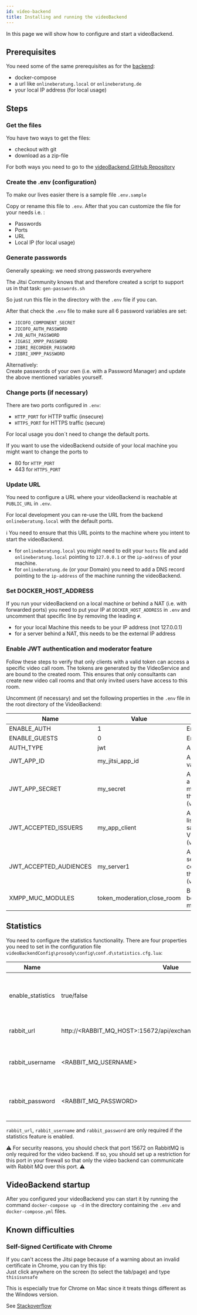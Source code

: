 ```yaml
---
id: video-backend
title: Installing and running the videoBackend
---
```


In this page we will show how to configure and start a videoBackend.

## Prerequisites
You need some of the same prerequisites as for the [backend](../backend/install-and-running-locally.md):
 - docker-compose
 - a url like ```onlineberatung.local``` or ```onlineberatung.de```
 - your local IP address (for local usage)
 
## Steps
 
### Get the files
You have two ways to get the files:
 - checkout with git
 - download as a zip-file

For both ways you need to go to the [videoBackend GitHub Repository](https://github.com/CaritasDeutschland/caritas-onlineBeratung-videoBackend)

### Create the .env (configuration)
To make our lives easier there is a sample file ```.env.sample```

Copy or rename this file to ```.env```. After that you can customize the file for your needs i.e. :
 - Passwords
 - Ports
 - URL
 - Local IP (for local usage)

### Generate passwords
Generally speaking: we need strong passwords everywhere

The Jitsi Community knows that and therefore created a script to support us in that task: ```gen-passwords.sh```

So just run this file in the directory with the ```.env``` file if you can.

After that check the ```.env``` file to make sure all 6 password variables are set:
 - ```JICOFO_COMPONENT_SECRET```
 - ```JICOFO_AUTH_PASSWORD```
 - ```JVB_AUTH_PASSWORD```
 - ```JIGASI_XMPP_PASSWORD```
 - ```JIBRI_RECORDER_PASSWORD```
 - ```JIBRI_XMPP_PASSWORD```

Alternatively: \
Create passwords of your own (i.e. with a Password Manager) and update the above mentioned variables yourself.

### Change ports (if necessary)
There are two ports configured in ```.env```:
 - ```HTTP_PORT``` for HTTP traffic (insecure)
 - ```HTTPS_PORT```  for HTTPS traffic (secure)

For local usage you don´t need to change the default ports. 

If you want to use the videoBackend outside of your local machine you might want to change the ports to 
 - 80 for ```HTTP_PORT```
 - 443 for ```HTTPS_PORT```

### Update URL
You need to configure a URL where your videoBackend is reachable at ```PUBLIC_URL``` in ```.env```.

For local development you can re-use the URL from the backend ```onlineberatung.local``` with the default ports.

ℹ You need to ensure that this URL points to the machine where you intent to start the videoBackend.
 - for ```onlineberatung.local``` you might need to edit your ```hosts``` file and add ```onlineberatung.local``` pointing to ```127.0.0.1``` or the ```ip-address``` of your machine.
 - for ```onlineberatung.de``` (or your Domain) you need to add a DNS record pointing to the ```ip-address``` of the machine running the videoBackend.

### Set DOCKER_HOST_ADDRESS
If you run your videoBackend on a local machine or behind a NAT (i.e. with forwarded ports) you need to put your IP at ```DOCKER_HOST_ADDRESS``` in ```.env``` and uncomment that specific line by removing the leading ```#```.
 - for your local Machine this needs to be your IP address (not 127.0.0.1)
 - for a server behind a NAT, this needs to be the external IP address

 ### Enable JWT authentication and moderator feature
 Follow these steps to verify that only clients with a valid token can access a specific video call room. The tokens are generated by the VideoService and are bound to the created room. This ensures that only consultants can create new video call rooms and that only invited users have access to this room.

 Uncomment (if necessary) and set the following properties in the `.env` file in the root directory of the VideoBackend:

| Name | Value | Description |
| ---- | ----- | ----------- |
| ENABLE_AUTH | 1 | Enable/disable authentication |
| ENABLE_GUESTS | 0 | Enable/disable guest access |
| AUTH_TYPE | jwt | Authentication type |
| JWT_APP_ID | my_jitsi_app_id | Application identifier (airbitrary value) |
| JWT_APP_SECRET | my_secret | Application secret. Please generate a key of 256-bit (32 bytes) minimum. Has to be the same value that is set in the VideoService (`video.call.security.jwt.secret`). |
| JWT_ACCEPTED_ISSUERS | my_app_client | Accepted issuers (comma separated list possible). Has to contain the same value that is set in the VideoService (`video.call.security.jwt.issuer`).  |
| JWT_ACCEPTED_AUDIENCES | my_server1 | Accepted audiences (comma separated list possible). Has to contain the same value that is set in the VideoService (`video.call.security.jwt.audience`). |
| XMPP_MUC_MODULES | token_moderation,close_room | Be careful to not put spaces between the comma separated module names. |

## Statistics
You need to configure the statistics functionality. There are four properties you need to set in the configuration file `videoBackendConfig\prosody\config\conf.d\statistics.cfg.lua`:

| Name | Value | Description |
| ---- | ----- | ----------- |
| enable_statistics | true/false | true, to enable the statistics feature; default: false |
| rabbit_url |http://<RABBIT_MQ_HOST>:15672/api/exchanges/%2F/statistics.topic/publish | Your url to the Rabbit MQ API |
| rabbit_username | <RABBIT_MQ_USERNAME> | The username of the Rabbit MQ user |
| rabbit_password | <RABBIT_MQ_PASSWORD> | The password of the Rabbit MQ user |

`rabbit_url`, `rabbit_username` and `rabbit_password` are only required if the statistics feature is enabled.

⚠️ For security reasons, you should check that port 15672 on RabbitMQ is only required for the video backend. If so, you should set up a restriction for this port in your firewall so that only the video backend can communicate with Rabbit MQ over this port. ⚠️

## VideoBackend startup
After you configured your videoBackend you can start it by running the command ```docker-compose up -d``` in the directory containing the ```.env``` and 
```docker-compose.yml``` files.

## Known difficulties
 
### Self-Signed Certificate with Chrome
If you can't access the Jitsi page because of a warning about an invalid certificate in Chrome, you can try this tip:\
Just click anywhere on the screen (to select the tab/page) and type ```thisisunsafe```

This is especially true for Chrome on Mac since it treats things different as the Windows version.

See [Stackoverflow](https://stackoverflow.com/questions/58802767/no-proceed-anyway-option-on-neterr-cert-invalid-in-chrome-on-macos/58957322#58957322)
 
 